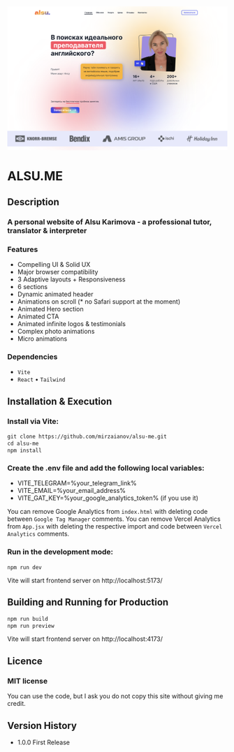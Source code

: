 ![MasterHead](./head.png)

# ALSU.ME

## Description

### A personal website of Alsu Karimova - a professional tutor, translator & interpreter

### Features

- Compelling UI & Solid UX
- Major browser compatibility
- 3 Adaptive layouts + Responsiveness
- 6 sections
- Dynamic animated header
- Animations on scroll (\* no Safari support at the moment)
- Animated Hero section
- Animated CTA
- Animated infinite logos & testimonials
- Complex photo animations
- Micro animations

### Dependencies

- `Vite`
- `React` • `Tailwind`

## Installation & Execution

### Install via Vite:

    git clone https://github.com/mirzaianov/alsu-me.git
    cd alsu-me
    npm install

### Create the .env file and add the following local variables:

- VITE_TELEGRAM=%your_telegram_link%
- VITE_EMAIL=%your_email_address%
- VITE_GAT_KEY=%your_google_analytics_token% (if you use it)

You can remove Google Analytics from `index.html` with deleting code between `Google Tag Manager` comments.
You can remove Vercel Analytics from `App.jsx` with deleting the respective import and code between `Vercel Analytics` comments.

### Run in the development mode:

    npm run dev

Vite will start frontend server on http://localhost:5173/

## Building and Running for Production

    npm run build
    npm run preview

Vite will start frontend server on http://localhost:4173/

## Licence

### MIT license

You can use the code, but I ask you do not copy this site without giving me credit.

## Version History

- 1.0.0 First Release
